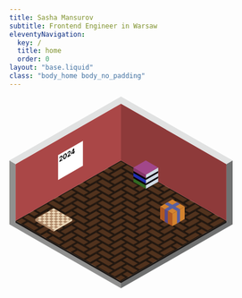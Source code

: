```yaml
---
title: Sasha Mansurov
subtitle: Frontend Engineer in Warsaw
eleventyNavigation:
  key: /
  title: home
  order: 0
layout: "base.liquid"
class: "body_home body_no_padding"
---
```


<div class="flex container">
  <div class="col padding"></div>
  <div class="col padding">
    <svg width="100%" style="max-width: 400px;" viewBox="0 0 126 108" fill="none" xmlns="http://www.w3.org/2000/svg">
      <defs>
        <pattern id="floor-pattern" width="14" height="12" fill="#1C140E" patternUnits="userSpaceOnUse">
          <path d="M14 7.42V8L7 4L10.5 2L14 4V4.58L10.5 2.58L8 4L14 7.42Z" />
          <path d="M14 3.43V4L7 0H8L14 3.43Z" />
          <path d="M0 4L3.5 6L0 8V7.42L2.5 6L0 4.58V4Z" />
          <path d="M0 0L3.5 2L0 4V3.42L2.5 2L0 0.58V0Z" />
          <path d="M14 11.42V12L7 8L10.5 6L14 8V8.58L10.5 6.58L8 8L14 11.42Z" />
          <path d="M14 12L10.5 10L7 12H8L10.5 10.58L13 12H14Z" />
          <path d="M7 0L10.5 2L3.5 6V5.42L9.5 2L7 0.58V0Z" />
          <path d="M3.5 5.42V6L0 4L7 0V0.58L1 4L3.5 5.42Z" />
          <path d="M7 0L3.5 2L0 0H1L3.5 1.42L6 0H7Z" />
          <path d="M7 4L10.5 6L3.5 10V9.42L9.5 6L7 4.58V4Z" />
          <path d="M3.5 9.42V10L0 8L7 4V4.58L1 8L3.5 9.42Z" />
          <path d="M10.5 10L7 12H6L9.5 10L7 8.58L1 12H0L7 8L10.5 10Z" />
          <path d="M0 8L3.5 10L0 12V11.42L2.5 10L0 8.58V8Z" />
          <path d="M13 0H14V0.58L13 0Z" />
        </pattern>
      </defs>
      <g id="room">
        <g id="cube">
          <path id="floor_right" d="M63 104L122.5 70V38L126 36V72L63 108V104Z" fill="#707171"/>
          <path id="floor_left" d="M3.5 69.9999L63 104V108L0 71.9999V36L3.5 37.9999V69.9999Z" fill="#90908F"/>
          <path id="floor-bottom" d="M3.5 70L63 104L122.5 70V71L63 105L3.5 71V70Z" fill="#1A1614"/>
          <path id="floor" d="M62.999 36L122.5 70L63 104L3.5 70L62.999 36Z" fill="#51321D"/>
          <path id="floor-p" d="M62.999 36L122.5 70L63 104L3.5 70L62.999 36Z" fill="url(#floor-pattern)"/>
          <path id="right wall" d="M62.999 4L122.5 38V70L62.999 36V4Z" fill="#8E3A3A"/>
          <path id="wall_right_top" d="M122.5 38L126 36L63 0V4L122.5 38Z" fill="#E1E2E2"/>
          <path id="left wall" d="M3.5 38L62.999 4V36L3.5 70V38Z" fill="#AA4747"/>
          <path id="wall_left_top" d="M63 0V4L3.5 38L0 36L63 0Z" fill="#E1E2E2"/>
        </g>
        <a href="/wishlist" class="hover-opacity">
          <g id="gift">
            <rect id="box-t" width="8" height="8" transform="matrix(0.866025 0.5 -0.866025 0.5 92 58)" fill="#D4832F"/>
            <path id="box-l" d="M85.0723 62L92.0005 66L92.0005 73L85.0723 69L85.0723 62Z" fill="#B05821"/>
            <path id="box-r" d="M98.9277 62L98.9277 69L91.9995 73L91.9995 66L98.9277 62Z" fill="#D4832F"/>
            <rect id="knot-t-l" width="2" height="8" transform="matrix(0.866025 0.5 -0.866025 0.5 94.5977 59.5)" fill="#585FA0"/>
            <path id="knot-t-r" d="M87.6703 60.5L89.4023 59.5L96.3305 63.5L94.5985 64.5L87.6703 60.5Z" fill="#585FA0"/>
            <path id="knot-r" d="M94.598 64.5L96.3301 63.5L96.3301 70.5L94.598 71.5L94.598 64.5Z" fill="#585FA0"/>
            <path id="knot-l" d="M87.6699 70.5L89.402 71.5L89.402 64.5L87.6699 63.5L87.6699 70.5Z" fill="#564A8A"/>
          </g>
        </a>
        <a href="/books" class="hover-opacity">
          <g id="books">
            <path id="right side_2" d="M77 44L84 40V48L77 52V44Z" fill="#D0DAE4"/>
            <path id="left bot side" d="M70 46L77 50V52L70 48V46Z" fill="#336A22"/>
            <path id="left middle side" d="M70 43L77 47V49L70 45V43Z" fill="#1F2DB2"/>
            <path id="left top side" d="M70 40L77 44V46L70 42V40Z" fill="#85356A"/>
            <path id="book" d="M70 42L77 46V47L70 43V42Z" fill="#090108"/>
            <path id="book_2" d="M84 42L77 46V47L84 43V42Z" fill="#090108"/>
            <path id="book_3" d="M84 45L77 49V50L84 46V45Z" fill="#090108"/>
            <path id="book_4" d="M70 45L77 49V50L70 46V45Z" fill="#090108"/>
            <path id="top_2" d="M77 36L70 40L77 44L84 40L77 36Z" fill="#A2478A"/>
          </g>
        </a>
        <a href="/chess" class="hover-opacity">
          <g id="chess">
            <g id="board">
              <rect id="lightboard" width="12" height="12" transform="matrix(0.866025 0.5 -0.866025 0.5 25 63)" fill="#EDD9B9"/>
              <path id="cell" d="M26.2988 65.25L27.5979 66L26.2988 66.75L24.9998 66L26.2988 65.25Z" fill="#AF8969"/>
              <path id="cell_2" d="M23.7012 66.75L25.0002 67.5L23.7012 68.25L22.4021 67.5L23.7012 66.75Z" fill="#AF8969"/>
              <path id="cell_3" d="M21.1025 68.25L22.4016 69L21.1025 69.75L19.8035 69L21.1025 68.25Z" fill="#AF8969"/>
              <path id="cell_4" d="M18.5049 69.75L19.8039 70.5L18.5049 71.25L17.2058 70.5L18.5049 69.75Z" fill="#AF8969"/>
              <path id="cell_5" d="M28.8975 65.25L30.1965 66L28.8975 66.75L27.5984 66L28.8975 65.25Z" fill="#AF8969"/>
              <path id="cell_6" d="M26.2988 66.75L27.5979 67.5L26.2988 68.25L24.9998 67.5L26.2988 66.75Z" fill="#AF8969"/>
              <path id="cell_7" d="M23.7012 68.25L25.0002 69L23.7012 69.75L22.4021 69L23.7012 68.25Z" fill="#AF8969"/>
              <path id="cell_8" d="M21.1025 69.75L22.4016 70.5L21.1025 71.25L19.8035 70.5L21.1025 69.75Z" fill="#AF8969"/>
              <path id="cell_9" d="M28.8975 66.75L30.1965 67.5L28.8975 68.25L27.5984 67.5L28.8975 66.75Z" fill="#AF8969"/>
              <path id="cell_10" d="M26.2988 68.25L27.5979 69L26.2988 69.75L24.9998 69L26.2988 68.25Z" fill="#AF8969"/>
              <path id="cell_11" d="M23.7012 69.75L25.0002 70.5L23.7012 71.25L22.4021 70.5L23.7012 69.75Z" fill="#AF8969"/>
              <path id="cell_12" d="M21.1025 71.25L22.4016 72L21.1025 72.75L19.8035 72L21.1025 71.25Z" fill="#AF8969"/>
              <path id="cell_13" d="M31.4951 66.75L32.7942 67.5L31.4951 68.25L30.1961 67.5L31.4951 66.75Z" fill="#AF8969"/>
              <path id="cell_14" d="M28.8975 68.25L30.1965 69L28.8975 69.75L27.5984 69L28.8975 68.25Z" fill="#AF8969"/>
              <path id="cell_15" d="M26.2988 69.75L27.5979 70.5L26.2988 71.25L24.9998 70.5L26.2988 69.75Z" fill="#AF8969"/>
              <path id="cell_16" d="M23.7012 71.25L25.0002 72L23.7012 72.75L22.4021 72L23.7012 71.25Z" fill="#AF8969"/>
              <path id="cell_17" d="M31.4951 68.25L32.7942 69L31.4951 69.75L30.1961 69L31.4951 68.25Z" fill="#AF8969"/>
              <path id="cell_18" d="M28.8975 69.75L30.1965 70.5L28.8975 71.25L27.5984 70.5L28.8975 69.75Z" fill="#AF8969"/>
              <path id="cell_19" d="M26.2988 71.25L27.5979 72L26.2988 72.75L24.9998 72L26.2988 71.25Z" fill="#AF8969"/>
              <path id="cell_20" d="M23.7012 72.75L25.0002 73.5L23.7012 74.25L22.4021 73.5L23.7012 72.75Z" fill="#AF8969"/>
              <path id="cell_21" d="M34.0938 68.25L35.3928 69L34.0937 69.75L32.7947 69L34.0938 68.25Z" fill="#AF8969"/>
              <path id="cell_22" d="M31.4951 69.75L32.7942 70.5L31.4951 71.25L30.1961 70.5L31.4951 69.75Z" fill="#AF8969"/>
              <path id="cell_23" d="M28.8975 71.25L30.1965 72L28.8975 72.75L27.5984 72L28.8975 71.25Z" fill="#AF8969"/>
              <path id="cell_24" d="M26.2988 72.75L27.5979 73.5L26.2988 74.25L24.9998 73.5L26.2988 72.75Z" fill="#AF8969"/>
              <path id="cell_25" d="M26.2988 63.75L27.5979 64.5L26.2988 65.25L24.9998 64.5L26.2988 63.75Z" fill="#AF8969"/>
              <path id="cell_26" d="M23.7012 65.25L25.0002 66L23.7012 66.75L22.4021 66L23.7012 65.25Z" fill="#AF8969"/>
              <path id="cell_27" d="M21.1025 66.75L22.4016 67.5L21.1025 68.25L19.8035 67.5L21.1025 66.75Z" fill="#AF8969"/>
              <path id="cell_28" d="M18.5049 68.25L19.8039 69L18.5049 69.75L17.2058 69L18.5049 68.25Z" fill="#AF8969"/>
              <path id="cell_29" d="M23.7012 63.75L25.0002 64.5L23.7012 65.25L22.4021 64.5L23.7012 63.75Z" fill="#AF8969"/>
              <path id="cell_30" d="M21.1025 65.25L22.4016 66L21.1025 66.75L19.8035 66L21.1025 65.25Z" fill="#AF8969"/>
              <path id="cell_31" d="M18.5049 66.75L19.8039 67.5L18.5049 68.25L17.2058 67.5L18.5049 66.75Z" fill="#AF8969"/>
              <path id="cell_32" d="M15.9062 68.25L17.2053 69L15.9062 69.75L14.6072 69L15.9062 68.25Z" fill="#AF8969"/>
              <path id="Rectangle 2834" d="M14.6074 69L24.9997 75L24.9997 76L14.6074 70L14.6074 69Z" fill="#AF8969"/>
              <path id="Rectangle 2835" d="M35.3926 69L35.3926 70L25.0003 76L25.0003 75L35.3926 69Z" fill="#EDD9B9"/>
            </g>
          </g>
        </a>
        <a href="/calendars" class="hover-opacity">
          <g id="calendar">
            <path id="paper" d="M27.5 33L41.5 25V39L27.5 47V33Z" fill="white"/>
            <path id="2024" d="M28.2042 36.8821L28.2042 36.4389L29.101 34.9624C29.1773 34.8331 29.2412 34.7195 29.2929 34.6214C29.3454 34.523 29.3851 34.4332 29.4122 34.3523C29.4393 34.2704 29.4528 34.1911 29.4528 34.1143C29.4528 34.0291 29.436 33.9654 29.4024 33.9233C29.3687 33.8802 29.3228 33.8589 29.2646 33.8594C29.2064 33.8589 29.1403 33.88 29.0665 33.9226C28.9895 33.9671 28.9222 34.0239 28.8648 34.093C28.8074 34.1622 28.7631 34.2393 28.7319 34.3246C28.7008 34.4098 28.6852 34.4988 28.6852 34.5916L28.1796 34.8835C28.1796 34.6932 28.2169 34.5064 28.2915 34.3232C28.3662 34.1399 28.4707 33.9711 28.6052 33.8168C28.7397 33.6624 28.8947 33.5346 29.0702 33.4332C29.2507 33.3291 29.4077 33.2753 29.5414 33.272C29.6759 33.2673 29.7804 33.3082 29.8551 33.3949C29.9297 33.4815 29.967 33.6087 29.967 33.7763C29.967 33.8861 29.9481 34.0054 29.9104 34.1342C29.8735 34.2625 29.8075 34.4195 29.7124 34.6051C29.6172 34.7898 29.4832 35.023 29.3101 35.3047L28.9423 35.9332L28.9423 35.9531L30.0002 35.3423L30.0002 35.8452L28.2042 36.8821ZM31.374 35.1159C31.1624 35.2372 30.9803 35.2821 30.8278 35.2509C30.6761 35.2192 30.5592 35.1138 30.4772 34.9348C30.396 34.7554 30.3558 34.5063 30.3567 34.1877C30.3567 33.8704 30.3973 33.5766 30.4784 33.3063C30.5605 33.0355 30.6773 32.798 30.829 32.5939C30.9816 32.3884 31.1632 32.2248 31.374 32.1032C31.5848 31.9815 31.766 31.9355 31.9177 31.9654C32.0703 31.9947 32.1875 32.0975 32.2695 32.2736C32.3516 32.4488 32.3921 32.6953 32.3913 33.013C32.3913 33.3321 32.3503 33.6285 32.2683 33.9022C32.1871 34.1754 32.0707 34.4154 31.9189 34.6223C31.7672 34.8292 31.5856 34.9938 31.374 35.1159ZM31.374 34.606C31.5183 34.5227 31.6336 34.3723 31.7197 34.155C31.8058 33.9377 31.8484 33.6616 31.8476 33.3269C31.8476 33.1062 31.8279 32.9339 31.7886 32.8098C31.75 32.6853 31.6951 32.6067 31.6237 32.574C31.5532 32.5409 31.4699 32.552 31.374 32.6074C31.2305 32.6903 31.1157 32.8394 31.0296 33.0549C30.9434 33.2703 30.9 33.5435 30.8992 33.8745C30.8992 34.098 30.9184 34.2734 30.957 34.4007C30.9963 34.5267 31.0517 34.6065 31.123 34.6401C31.1944 34.6728 31.278 34.6614 31.374 34.606ZM32.7711 34.2454L32.7711 33.8022L33.6679 32.3256C33.7442 32.1964 33.8082 32.0827 33.8598 31.9847C33.9123 31.8862 33.9521 31.7965 33.9791 31.7156C34.0062 31.6336 34.0197 31.5543 34.0197 31.4776C34.0197 31.3924 34.0029 31.3287 33.9693 31.2866C33.9357 31.2435 33.8898 31.2222 33.8315 31.2227C33.7733 31.2222 33.7073 31.2433 33.6335 31.2859C33.5564 31.3304 33.4891 31.3872 33.4317 31.4563C33.3743 31.5254 33.33 31.6026 33.2989 31.6879C33.2677 31.7731 33.2521 31.8621 33.2521 31.9549L32.7465 32.2468C32.7465 32.0565 32.7838 31.8697 32.8585 31.6864C32.9331 31.5032 33.0377 31.3344 33.1722 31.18C33.3067 31.0257 33.4617 30.8978 33.6372 30.7965C33.8176 30.6924 33.9746 30.6386 34.1083 30.6353C34.2428 30.6306 34.3474 30.6715 34.422 30.7582C34.4966 30.8448 34.5339 30.9719 34.5339 31.1396C34.5339 31.2494 34.5151 31.3687 34.4774 31.4975C34.4404 31.6258 34.3744 31.7828 34.2793 31.9684C34.1842 32.1531 34.0501 32.3862 33.877 32.668L33.5092 33.2965L33.5092 33.3164L34.5672 32.7056L34.5672 33.2085L32.7711 34.2454ZM34.8609 32.5275L34.8609 32.0431L35.9126 29.5225L36.2743 29.3137L36.2743 29.9842L36.0602 30.1078L35.3972 31.7022L35.3972 31.725L36.8918 30.862L36.8918 31.3549L34.8609 32.5275ZM36.0701 32.3407L36.0701 31.6816L36.0799 31.4615L36.0799 29.426L36.5794 29.1376L36.5794 32.0467L36.0701 32.3407Z" fill="black"/>
          </g>
        </a>
      </g>
    </svg>
  </div>
</div>
